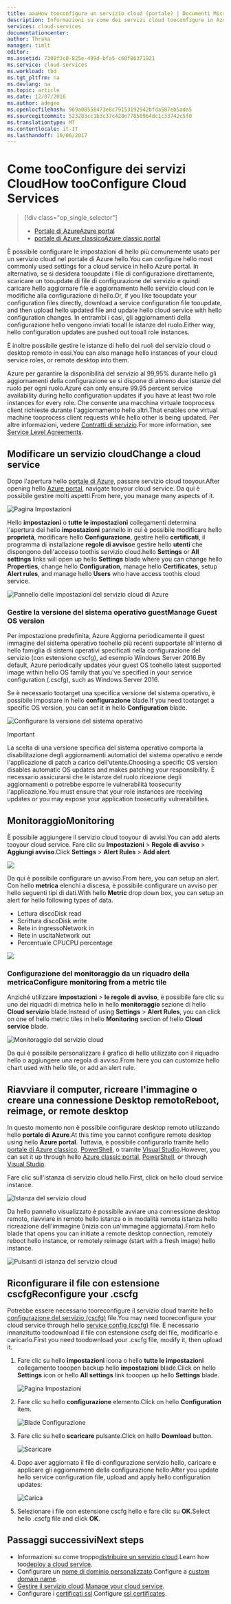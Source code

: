 ```yaml
---
title: aaaHow tooconfigure un servizio cloud (portale) | Documenti Microsoft
description: Informazioni su come dei servizi cloud tooconfigure in Azure. Informazioni di configurazione del servizio cloud tooupdate hello e configurare accesso remoto toorole istanze. Questi esempi utilizzano hello portale di Azure.
services: cloud-services
documentationcenter: 
author: Thraka
manager: timlt
editor: 
ms.assetid: 7308f3c0-825e-499d-bfa5-c60f86371921
ms.service: cloud-services
ms.workload: tbd
ms.tgt_pltfrm: na
ms.devlang: na
ms.topic: article
ms.date: 12/07/2016
ms.author: adegeo
ms.openlocfilehash: 969a08558473e8c79153192942bfda587eb5ada5
ms.sourcegitcommit: 523283cc1b3c37c428e77850964dc1c33742c5f0
ms.translationtype: MT
ms.contentlocale: it-IT
ms.lasthandoff: 10/06/2017
---
```

# <a name="how-tooconfigure-cloud-services"></a><span data-ttu-id="ee258-105">Come tooConfigure dei servizi Cloud</span><span class="sxs-lookup"><span data-stu-id="ee258-105">How tooConfigure Cloud Services</span></span>
> [!div class="op_single_selector"]
> * [<span data-ttu-id="ee258-106">Portale di Azure</span><span class="sxs-lookup"><span data-stu-id="ee258-106">Azure portal</span></span>](cloud-services-how-to-configure-portal.md)
> * [<span data-ttu-id="ee258-107">portale di Azure classico</span><span class="sxs-lookup"><span data-stu-id="ee258-107">Azure classic portal</span></span>](cloud-services-how-to-configure.md)
>
>

<span data-ttu-id="ee258-108">È possibile configurare le impostazioni di hello più comunemente usato per un servizio cloud nel portale di Azure hello.</span><span class="sxs-lookup"><span data-stu-id="ee258-108">You can configure hello most commonly used settings for a cloud service in hello Azure portal.</span></span> <span data-ttu-id="ee258-109">In alternativa, se si desidera tooupdate i file di configurazione direttamente, scaricare un tooupdate di file di configurazione del servizio e quindi caricare hello aggiornare file e aggiornamento hello servizio cloud con le modifiche alla configurazione di hello.</span><span class="sxs-lookup"><span data-stu-id="ee258-109">Or, if you like tooupdate your configuration files directly, download a service configuration file tooupdate, and then upload hello updated file and update hello cloud service with hello configuration changes.</span></span> <span data-ttu-id="ee258-110">In entrambi i casi, gli aggiornamenti della configurazione hello vengono inviati tooall le istanze del ruolo.</span><span class="sxs-lookup"><span data-stu-id="ee258-110">Either way, hello configuration updates are pushed out tooall role instances.</span></span>

<span data-ttu-id="ee258-111">È inoltre possibile gestire le istanze di hello dei ruoli del servizio cloud o desktop remoto in essi.</span><span class="sxs-lookup"><span data-stu-id="ee258-111">You can also manage hello instances of your cloud service roles, or remote desktop into them.</span></span>

<span data-ttu-id="ee258-112">Azure per garantire la disponibilità del servizio al 99,95% durante hello gli aggiornamenti della configurazione se si dispone di almeno due istanze del ruolo per ogni ruolo.</span><span class="sxs-lookup"><span data-stu-id="ee258-112">Azure can only ensure 99.95 percent service availability during hello configuration updates if you have at least two role instances for every role.</span></span> <span data-ttu-id="ee258-113">Che consente una macchina virtuale tooprocess client richieste durante l'aggiornamento hello altri.</span><span class="sxs-lookup"><span data-stu-id="ee258-113">That enables one virtual machine tooprocess client requests while hello other is being updated.</span></span> <span data-ttu-id="ee258-114">Per altre informazioni, vedere [Contratti di servizio](https://azure.microsoft.com/support/legal/sla/).</span><span class="sxs-lookup"><span data-stu-id="ee258-114">For more information, see [Service Level Agreements](https://azure.microsoft.com/support/legal/sla/).</span></span>

## <a name="change-a-cloud-service"></a><span data-ttu-id="ee258-115">Modificare un servizio cloud</span><span class="sxs-lookup"><span data-stu-id="ee258-115">Change a cloud service</span></span>
<span data-ttu-id="ee258-116">Dopo l'apertura hello [portale di Azure](https://portal.azure.com/), passare servizio cloud tooyour.</span><span class="sxs-lookup"><span data-stu-id="ee258-116">After opening hello [Azure portal](https://portal.azure.com/), navigate tooyour cloud service.</span></span> <span data-ttu-id="ee258-117">Da qui è possibile gestire molti aspetti.</span><span class="sxs-lookup"><span data-stu-id="ee258-117">From here, you manage many aspects of it.</span></span>

![Pagina Impostazioni](./media/cloud-services-how-to-configure-portal/cloud-service.png)

<span data-ttu-id="ee258-119">Hello **impostazioni** o **tutte le impostazioni** collegamenti determina l'apertura dei hello **impostazioni** pannello in cui è possibile modificare hello **proprietà**, modificare hello **Configurazione**, gestire hello **certificati**, il programma di installazione **regole di avviso**e gestire hello **utenti** che dispongono dell'accesso toothis servizio cloud.</span><span class="sxs-lookup"><span data-stu-id="ee258-119">hello **Settings** or **All settings** links will open up hello **Settings** blade where you can change hello **Properties**, change hello **Configuration**, manage hello **Certificates**, setup **Alert rules**, and manage hello **Users** who have access toothis cloud service.</span></span>

![Pannello delle impostazioni del servizio cloud di Azure](./media/cloud-services-how-to-configure-portal/cs-settings-blade.png)

### <a name="manage-guest-os-version"></a><span data-ttu-id="ee258-121">Gestire la versione del sistema operativo guest</span><span class="sxs-lookup"><span data-stu-id="ee258-121">Manage Guest OS version</span></span>

<span data-ttu-id="ee258-122">Per impostazione predefinita, Azure Aggiorna periodicamente il guest immagine del sistema operativo toohello più recenti supportate all'interno di hello famiglia di sistemi operativi specificati nella configurazione del servizio (con estensione cscfg), ad esempio Windows Server 2016.</span><span class="sxs-lookup"><span data-stu-id="ee258-122">By default, Azure periodically updates your guest OS toohello latest supported image within hello OS family that you've specified in your service configuration (.cscfg), such as Windows Server 2016.</span></span>

<span data-ttu-id="ee258-123">Se è necessario tootarget una specifica versione del sistema operativo, è possibile impostare in hello **configurazione** blade.</span><span class="sxs-lookup"><span data-stu-id="ee258-123">If you need tootarget a specific OS version, you can set it in hello **Configuration** blade.</span></span>

![Configurare la versione del sistema operativo](./media/cloud-services-how-to-configure-portal/cs-settings-config-guestosversion.png)


>[!IMPORTANT]
> <span data-ttu-id="ee258-125">La scelta di una versione specifica del sistema operativo comporta la disabilitazione degli aggiornamenti automatici del sistema operativo e rende l'applicazione di patch a carico dell'utente.</span><span class="sxs-lookup"><span data-stu-id="ee258-125">Choosing a specific OS version disables automatic OS updates and makes patching your responsibility.</span></span> <span data-ttu-id="ee258-126">È necessario assicurarsi che le istanze del ruolo ricezione degli aggiornamenti o potrebbe esporre le vulnerabilità toosecurity l'applicazione.</span><span class="sxs-lookup"><span data-stu-id="ee258-126">You must ensure that your role instances are receiving updates or you may expose your application toosecurity vulnerabilities.</span></span>

## <a name="monitoring"></a><span data-ttu-id="ee258-127">Monitoraggio</span><span class="sxs-lookup"><span data-stu-id="ee258-127">Monitoring</span></span>
<span data-ttu-id="ee258-128">È possibile aggiungere il servizio cloud tooyour di avvisi.</span><span class="sxs-lookup"><span data-stu-id="ee258-128">You can add alerts tooyour cloud service.</span></span> <span data-ttu-id="ee258-129">Fare clic su **Impostazioni** > **Regole di avviso** > **Aggiungi avviso**.</span><span class="sxs-lookup"><span data-stu-id="ee258-129">Click **Settings** > **Alert Rules** > **Add alert**.</span></span>

![](./media/cloud-services-how-to-configure-portal/cs-alerts.png)

<span data-ttu-id="ee258-130">Da qui è possibile configurare un avviso.</span><span class="sxs-lookup"><span data-stu-id="ee258-130">From here, you can setup an alert.</span></span> <span data-ttu-id="ee258-131">Con hello **metrica** elenchi a discesa, è possibile configurare un avviso per hello seguenti tipi di dati.</span><span class="sxs-lookup"><span data-stu-id="ee258-131">With hello **Metric** drop down box, you can setup an alert for hello following types of data.</span></span>

* <span data-ttu-id="ee258-132">Lettura disco</span><span class="sxs-lookup"><span data-stu-id="ee258-132">Disk read</span></span>
* <span data-ttu-id="ee258-133">Scrittura disco</span><span class="sxs-lookup"><span data-stu-id="ee258-133">Disk write</span></span>
* <span data-ttu-id="ee258-134">Rete in ingresso</span><span class="sxs-lookup"><span data-stu-id="ee258-134">Network in</span></span>
* <span data-ttu-id="ee258-135">Rete in uscita</span><span class="sxs-lookup"><span data-stu-id="ee258-135">Network out</span></span>
* <span data-ttu-id="ee258-136">Percentuale CPU</span><span class="sxs-lookup"><span data-stu-id="ee258-136">CPU percentage</span></span>

![](./media/cloud-services-how-to-configure-portal/cs-alert-item.png)

### <a name="configure-monitoring-from-a-metric-tile"></a><span data-ttu-id="ee258-137">Configurazione del monitoraggio da un riquadro della metrica</span><span class="sxs-lookup"><span data-stu-id="ee258-137">Configure monitoring from a metric tile</span></span>
<span data-ttu-id="ee258-138">Anziché utilizzare **impostazioni** > **le regole di avviso**, è possibile fare clic su uno dei riquadri di metrica hello in hello **monitoraggio** sezione di hello **Cloud servizio** blade.</span><span class="sxs-lookup"><span data-stu-id="ee258-138">Instead of using **Settings** > **Alert Rules**, you can click on one of hello metric tiles in hello **Monitoring** section of hello **Cloud service** blade.</span></span>

![Monitoraggio del servizio cloud](./media/cloud-services-how-to-configure-portal/cs-monitoring.png)

<span data-ttu-id="ee258-140">Da qui è possibile personalizzare il grafico di hello utilizzato con il riquadro hello o aggiungere una regola di avviso.</span><span class="sxs-lookup"><span data-stu-id="ee258-140">From here you can customize hello chart used with hello tile, or add an alert rule.</span></span>

## <a name="reboot-reimage-or-remote-desktop"></a><span data-ttu-id="ee258-141">Riavviare il computer, ricreare l'immagine o creare una connessione Desktop remoto</span><span class="sxs-lookup"><span data-stu-id="ee258-141">Reboot, reimage, or remote desktop</span></span>
<span data-ttu-id="ee258-142">In questo momento non è possibile configurare desktop remoto utilizzando hello **portale di Azure**.</span><span class="sxs-lookup"><span data-stu-id="ee258-142">At this time you cannot configure remote desktop using hello **Azure portal**.</span></span> <span data-ttu-id="ee258-143">Tuttavia, è possibile configurarlo tramite hello [portale di Azure classico](cloud-services-role-enable-remote-desktop.md), [PowerShell](cloud-services-role-enable-remote-desktop-powershell.md), o tramite [Visual Studio](../vs-azure-tools-remote-desktop-roles.md).</span><span class="sxs-lookup"><span data-stu-id="ee258-143">However, you can set it up through hello [Azure classic portal](cloud-services-role-enable-remote-desktop.md), [PowerShell](cloud-services-role-enable-remote-desktop-powershell.md), or through [Visual Studio](../vs-azure-tools-remote-desktop-roles.md).</span></span>

<span data-ttu-id="ee258-144">Fare clic sull'istanza di servizio cloud hello.</span><span class="sxs-lookup"><span data-stu-id="ee258-144">First, click on hello cloud service instance.</span></span>

![Istanza del servizio cloud](./media/cloud-services-how-to-configure-portal/cs-instance.png)

<span data-ttu-id="ee258-146">Da hello pannello visualizzato è possibile avviare una connessione desktop remoto, riavviare in remoto hello istanza o in modalità remota istanza hello ricreazione dell'immagine (inizia con un'immagine aggiornata).</span><span class="sxs-lookup"><span data-stu-id="ee258-146">From hello blade that opens you can initiate a remote desktop connection, remotely reboot hello instance, or remotely reimage (start with a fresh image) hello instance.</span></span>

![Pulsanti di istanza del servizio cloud](./media/cloud-services-how-to-configure-portal/cs-instance-buttons.png)

## <a name="reconfigure-your-cscfg"></a><span data-ttu-id="ee258-148">Riconfigurare il file con estensione cscfg</span><span class="sxs-lookup"><span data-stu-id="ee258-148">Reconfigure your .cscfg</span></span>
<span data-ttu-id="ee258-149">Potrebbe essere necessario tooreconfigure il servizio cloud tramite hello [configurazione del servizio (cscfg)](cloud-services-model-and-package.md#cscfg) file.</span><span class="sxs-lookup"><span data-stu-id="ee258-149">You may need tooreconfigure your cloud service through hello [service config (cscfg)](cloud-services-model-and-package.md#cscfg) file.</span></span> <span data-ttu-id="ee258-150">È necessario innanzitutto toodownload il file con estensione cscfg del file, modificarlo e caricarlo.</span><span class="sxs-lookup"><span data-stu-id="ee258-150">First you need toodownload your .cscfg file, modify it, then upload it.</span></span>

1. <span data-ttu-id="ee258-151">Fare clic su hello **impostazioni** icona o hello **tutte le impostazioni** collegamento tooopen backup hello **impostazioni** blade.</span><span class="sxs-lookup"><span data-stu-id="ee258-151">Click on hello **Settings** icon or hello **All settings** link tooopen up hello **Settings** blade.</span></span>

    ![Pagina Impostazioni](./media/cloud-services-how-to-configure-portal/cloud-service.png)
2. <span data-ttu-id="ee258-153">Fare clic su hello **configurazione** elemento.</span><span class="sxs-lookup"><span data-stu-id="ee258-153">Click on hello **Configuration** item.</span></span>

    ![Blade Configurazione](./media/cloud-services-how-to-configure-portal/cs-settings-config.png)
3. <span data-ttu-id="ee258-155">Fare clic su hello **scaricare** pulsante.</span><span class="sxs-lookup"><span data-stu-id="ee258-155">Click on hello **Download** button.</span></span>

    ![Scaricare](./media/cloud-services-how-to-configure-portal/cs-settings-config-panel-download.png)
4. <span data-ttu-id="ee258-157">Dopo aver aggiornato il file di configurazione servizio hello, caricare e applicare gli aggiornamenti della configurazione hello:</span><span class="sxs-lookup"><span data-stu-id="ee258-157">After you update hello service configuration file, upload and apply hello configuration updates:</span></span>

    ![Carica](./media/cloud-services-how-to-configure-portal/cs-settings-config-panel-upload.png)
5. <span data-ttu-id="ee258-159">Selezionare i file con estensione cscfg hello e fare clic su **OK**.</span><span class="sxs-lookup"><span data-stu-id="ee258-159">Select hello .cscfg file and click **OK**.</span></span>

## <a name="next-steps"></a><span data-ttu-id="ee258-160">Passaggi successivi</span><span class="sxs-lookup"><span data-stu-id="ee258-160">Next steps</span></span>
* <span data-ttu-id="ee258-161">Informazioni su come troppo[distribuire un servizio cloud](cloud-services-how-to-create-deploy-portal.md).</span><span class="sxs-lookup"><span data-stu-id="ee258-161">Learn how too[deploy a cloud service](cloud-services-how-to-create-deploy-portal.md).</span></span>
* <span data-ttu-id="ee258-162">Configurare un [nome di dominio personalizzato](cloud-services-custom-domain-name-portal.md).</span><span class="sxs-lookup"><span data-stu-id="ee258-162">Configure a [custom domain name](cloud-services-custom-domain-name-portal.md).</span></span>
* <span data-ttu-id="ee258-163">[Gestire il servizio cloud](cloud-services-how-to-manage-portal.md).</span><span class="sxs-lookup"><span data-stu-id="ee258-163">[Manage your cloud service](cloud-services-how-to-manage-portal.md).</span></span>
* <span data-ttu-id="ee258-164">Configurare i [certificati ssl](cloud-services-configure-ssl-certificate-portal.md).</span><span class="sxs-lookup"><span data-stu-id="ee258-164">Configure [ssl certificates](cloud-services-configure-ssl-certificate-portal.md).</span></span>
